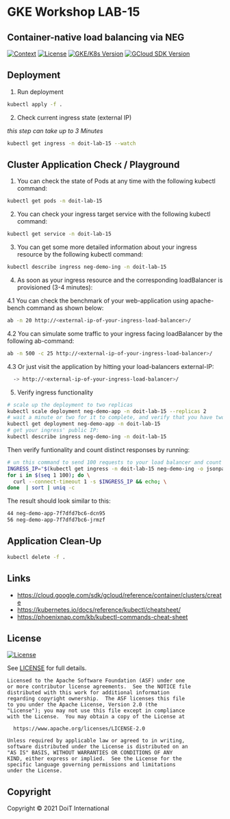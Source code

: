# GKE Workshop LAB-15

## Container-native load balancing via NEG

[![Context](https://img.shields.io/badge/GKE%20Fundamentals-1-blue.svg)](#)
[![License](https://img.shields.io/badge/License-Apache%202.0-blue.svg)](https://opensource.org/licenses/Apache-2.0)
[![GKE/K8s Version](https://img.shields.io/badge/k8s%20version-1.18.20-blue.svg)](#)
[![GCloud SDK Version](https://img.shields.io/badge/gcloud%20version-359.0.0-blue.svg)](#)


## Deployment
1. Run deployment
  ```bash
  kubectl apply -f . 
  ```

2. Check current ingress state (external IP)

  _this step can take up to 3 Minutes_

  ```bash
  kubectl get ingress -n doit-lab-15 --watch
  ```

## Cluster Application Check / Playground

1. You can check the state of Pods at any time with the following kubectl command:
  ```bash
  kubectl get pods -n doit-lab-15
  ```

2. You can check your ingress target service with the following kubectl command:
  ```bash
  kubectl get service -n doit-lab-15
  ```

3. You can get some more detailed information about your ingress resource by the following kubectl command:
  ```bash
  kubectl describe ingress neg-demo-ing -n doit-lab-15
  ```

4. As soon as your ingress resource and the corresponding loadBalancer is provisioned (3-4 minutes):

4.1 You can check the benchmark of your web-application using apache-bench command as shown below:
  ```bash
  ab -n 20 http://<external-ip-of-your-ingress-load-balancer>/
  ```

4.2 You can simulate some traffic to your ingress facing loadBalancer by the following ab-command:
  ```bash
  ab -n 500 -c 25 http://<external-ip-of-your-ingress-load-balancer>/
  ```

4.3 Or just visit the application by hitting your load-balancers external-IP:
  ```bash
    -> http://<external-ip-of-your-ingress-load-balancer>/
  ```
5. Verify ingress functionality

```bash
# scale up the deployment to two replicas
kubectl scale deployment neg-demo-app -n doit-lab-15 --replicas 2
# wait a minute or two for it to complete, and verify that you have two replicas running:
kubectl get deployment neg-demo-app -n doit-lab-15
# get your ingress' public IP:
kubectl describe ingress neg-demo-ing -n doit-lab-15
```

Then verify funtionality and count distinct responses by running:
```bash
# un this command to send 100 requests to your load balancer and count distinct responses:
INGRESS_IP="$(kubectl get ingress -n doit-lab-15 neg-demo-ing -o jsonpath='{.status.loadBalancer.ingress[0].ip}')"
for i in $(seq 1 100); do \
  curl --connect-timeout 1 -s $INGRESS_IP && echo; \
done  | sort | uniq -c
```

The result should look similar to this:
```bash
44 neg-demo-app-7f7dfd7bc6-dcn95
56 neg-demo-app-7f7dfd7bc6-jrmzf
```

## Application Clean-Up

```bash
kubectl delete -f .
```

## Links

- https://cloud.google.com/sdk/gcloud/reference/container/clusters/create
- https://kubernetes.io/docs/reference/kubectl/cheatsheet/
- https://phoenixnap.com/kb/kubectl-commands-cheat-sheet

## License

[![License](https://img.shields.io/badge/License-Apache%202.0-blue.svg)](https://opensource.org/licenses/Apache-2.0)

See [LICENSE](LICENSE) for full details.

    Licensed to the Apache Software Foundation (ASF) under one
    or more contributor license agreements.  See the NOTICE file
    distributed with this work for additional information
    regarding copyright ownership.  The ASF licenses this file
    to you under the Apache License, Version 2.0 (the
    "License"); you may not use this file except in compliance
    with the License.  You may obtain a copy of the License at

      https://www.apache.org/licenses/LICENSE-2.0

    Unless required by applicable law or agreed to in writing,
    software distributed under the License is distributed on an
    "AS IS" BASIS, WITHOUT WARRANTIES OR CONDITIONS OF ANY
    KIND, either express or implied.  See the License for the
    specific language governing permissions and limitations
    under the License.

## Copyright

Copyright © 2021 DoiT International